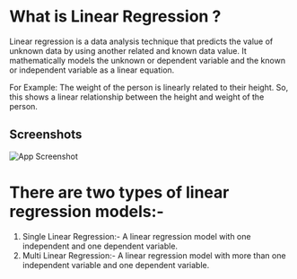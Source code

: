 
# What is Linear Regression ?

Linear regression is a data analysis technique that predicts the value of unknown data by using another related and known data value. It mathematically models the unknown or dependent variable and the known or independent variable as a linear equation.

For Example: The weight of the person is linearly related to their height. So, this shows a linear relationship between the height and weight of the person.



## Screenshots

![App Screenshot](https://pimages.toolbox.com/wp-content/uploads/2022/04/07040339/25-4.png)



# There are two types of linear regression models:-

1) Single Linear Regression:- A linear regression model with one independent and one dependent variable.
2) Multi Linear Regression:- A linear regression model with more than one independent variable and one dependent variable. 
